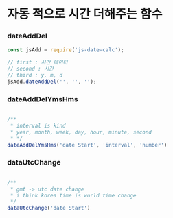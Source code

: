 # 자동 적으로 시간 더해주는 함수 

### dateAddDel
```js
const jsAdd = require('js-date-calc');

// first : 시간 데이터
// second : 시간
// third : y, m, d
jsAdd.dateAddDel('', '', '');

```


### dateAddDelYmsHms
```js

/**
 * interval is kind 
 * year, month, week, day, hour, minute, second
 * */
dateAddDelYmsHms('date Start', 'interval', 'number')
```

### dataUtcChange
```js

/**
 * gmt -> utc date change 
 * i think korea time is world time change
 */
dataUtcChange('date Start')
```